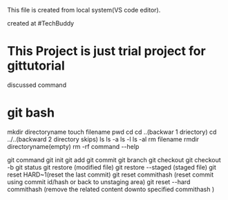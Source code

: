 This file is created from local system(VS code editor).

created at #TechBuddy

# This Project is just trial project for gittutorial

discussed command

# git bash
mkdir directoryname
touch filename
pwd
cd
cd ..(backwar 1 driectory)
cd ../..(backward 2 directory skips)
ls
ls -a
ls -l
ls -al
rm filename
rmdir directoryname(empty)
rm -rf
command --help

git command
git init
git add
git commit
git branch
git checkout
git checkout -b 
git status
git restore (modified file)
git restore --staged (staged file)
git reset HARD~1(reset the last commit)
git reset commithash (reset commit using commit id/hash or back to unstaging area)
git reset --hard commithash (remove the related content downto specified commithash )
 
